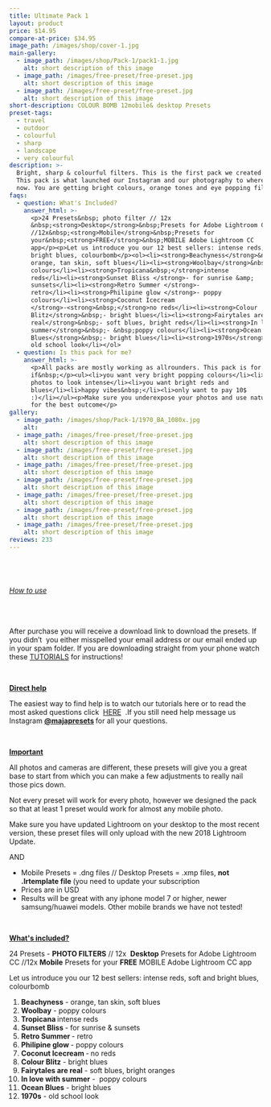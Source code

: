 ```yaml
---
title: Ultimate Pack 1
layout: product
price: $14.95
compare-at-price: $34.95
image_path: /images/shop/cover-1.jpg
main-gallery:
  - image_path: /images/shop/Pack-1/pack1-1.jpg
    alt: short description of this image
  - image_path: /images/free-preset/free-preset.jpg
    alt: short description of this image
  - image_path: /images/free-preset/free-preset.jpg
    alt: short description of this image
short-description: COLOUR BOMB 12mobile& desktop Presets
preset-tags:
  - travel
  - outdoor
  - colourful
  - sharp
  - landscape
  - very colourful
description: >-
  Bright, sharp & colourful filters. This is the first pack we created in 2017.
  This pack is what launched our Instagram and our photography to where it is
  now. You are getting bright colours, orange tones and eye popping filters.
faqs:
  - question: What's Included?
    answer_html: >-
      <p>24 Presets&nbsp; photo filter // 12x
      &nbsp;<strong>Desktop</strong>&nbsp;Presets for Adobe Lightroom CC
      //12x&nbsp;<strong>Mobile</strong>&nbsp;Presets for
      your&nbsp;<strong>FREE</strong>&nbsp;MOBILE Adobe Lightroom CC
      app</p><p>Let us introduce you our 12 best sellers: intense reds, soft and
      bright blues, colourbomb</p><ol><li><strong>Beachyness</strong>&nbsp;-
      orange, tan skin, soft blues</li><li><strong>Woolbay</strong>&nbsp;- poppy
      colours</li><li><strong>Tropicana&nbsp;</strong>intense
      reds</li><li><strong>Sunset Bliss </strong>- for sunrise &amp;
      sunsets</li><li><strong>Retro Summer </strong>-
      retro</li><li><strong>Philipine glow </strong>- poppy
      colours</li><li><strong>Coconut Icecream
      </strong>-<strong>&nbsp;</strong>no reds</li><li><strong>Colour
      Blitz</strong>&nbsp;- bright blues</li><li><strong>Fairytales are
      real</strong>&nbsp;- soft blues, bright reds</li><li><strong>In love with
      summer</strong>&nbsp;- &nbsp;poppy colours</li><li><strong>Ocean
      Blues</strong>&nbsp;- bright blues</li><li><strong>1970s</strong>&nbsp;-
      old school look</li></ol>
  - question: Is this pack for me?
    answer_html: >-
      <p>All packs are mostly working as allrounders. This pack is for you
      if&nbsp;</p><ul><li>you want very bright popping colours</li><li>want your
      photos to look intense</li><li>you want bright reds and
      blues</li><li>happy vibes&nbsp;</li><li>only want to pay 10$
      :)</li></ul><p>Make sure you underexpose your photos and use natural light
      for the best outcome</p>
gallery:
  - image_path: /images/shop/Pack-1/1970_BA_1080x.jpg
    alt:
  - image_path: /images/free-preset/free-preset.jpg
    alt: short description of this image
  - image_path: /images/free-preset/free-preset.jpg
    alt: short description of this image
  - image_path: /images/free-preset/free-preset.jpg
    alt: short description of this image
  - image_path: /images/free-preset/free-preset.jpg
    alt: short description of this image
  - image_path: /images/free-preset/free-preset.jpg
    alt: short description of this image
  - image_path: /images/free-preset/free-preset.jpg
    alt: short description of this image
  - image_path: /images/free-preset/free-preset.jpg
    alt: short description of this image
reviews: 233
---
```


###### &nbsp;

###### <u>How to use</u>

<div>&nbsp;</div>

<div><p>After purchase you will receive a download link to download the presets. If you didn&rsquo;t &nbsp;you either misspelled your email address or our email ended up in your spam folder. If you are downloading straight from your phone watch these&nbsp;<a href="https://www.instagram.com/majapresets/channel/">TUTORIALS</a>&nbsp;for instructions!</p><p>&nbsp;</p><p><u><strong>Direct help</strong></u></p><p>The easiest way to find help is to watch our tutorials here or to read the most asked questions click &nbsp;<a href="https://shopmariefeandjakesnow.com/pages/help-q-a">HERE</a>&nbsp; .If you still need help message us Instagram&nbsp;<strong><a href="https://www.instagram.com/majapresets/">@majapresets</a>&nbsp;</strong>for all your questions.<strong>&nbsp;&nbsp;</strong></p><div>&nbsp;</div><p><u><strong>Important</strong></u>&nbsp;</p><p>All photos and cameras are different, these presets will give you a great base to start from which you can make a few adjustments to really nail those pics down.&nbsp;</p><p>Not every preset will work for every photo, however we designed the pack so that at least 1 preset would work for almost any mobile photo.</p><p>Make sure you have updated Lightroom on your desktop to the most recent version, these preset files will only upload with the new 2018 Lightroom Update.</p><p>AND</p><ul><li>Mobile Presets = .dng files // Desktop Presets = .xmp files,&nbsp;<strong>not .lrtemplate file&nbsp;</strong>(you need to update your subscription</li><li>Prices are in USD</li><li>Results will be great with any iphone model 7 or higher, newer samsung/huawei models. Other mobile brands we have not tested!</li></ul><p>&nbsp;</p><p><u><strong>What's included?</strong></u></p><p>24 Presets -&nbsp;<strong>PHOTO FILTERS</strong>&nbsp;// 12x &nbsp;<strong>Desktop</strong>&nbsp;Presets for Adobe Lightroom CC //12x&nbsp;<strong>Mobile</strong>&nbsp;Presets for your&nbsp;<strong>FREE</strong>&nbsp;MOBILE Adobe Lightroom CC app</p><p>Let us introduce you our 12 best sellers: intense reds, soft and bright blues, colourbomb</p><ol><li><strong>Beachyness</strong>&nbsp;- orange, tan skin, soft blues</li><li><strong>Woolbay</strong>&nbsp;- poppy colours</li><li><strong>Tropicana&nbsp;</strong>intense reds</li><li><strong>Sunset Bliss </strong>- for sunrise &amp; sunsets</li><li><strong>Retro Summer </strong>- retro</li><li><strong>Philipine glow </strong>- poppy colours</li><li><strong>Coconut Icecream </strong>-<strong>&nbsp;</strong>no reds</li><li><strong>Colour Blitz</strong>&nbsp;- bright blues</li><li><strong>Fairytales are real</strong>&nbsp;- soft blues, bright oranges</li><li><strong>In love with summer</strong>&nbsp;- &nbsp;poppy colours</li><li><strong>Ocean Blues</strong>&nbsp;- bright blues</li><li><strong>1970s</strong>&nbsp;- old school look</li></ol><h6>&nbsp;</h6></div>